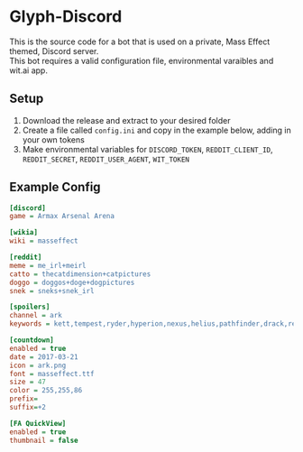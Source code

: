 # Glyph-Discord

This is the source code for a bot that is used on a private, Mass Effect themed, Discord server.  
This bot requires a valid configuration file, environmental varaibles and wit.ai app.

Setup
---
1. Download the release and extract to your desired folder
2. Create a file called `config.ini` and copy in the example below, adding in your own tokens
3. Make environmental variables for `DISCORD_TOKEN`, `REDDIT_CLIENT_ID`, `REDDIT_SECRET`, `REDDIT_USER_AGENT`, `WIT_TOKEN`

Example Config
---
```ini
[discord]
game = Armax Arsenal Arena

[wikia]
wiki = masseffect

[reddit]
meme = me_irl+meirl
catto = thecatdimension+catpictures
doggo = doggos+doge+dogpictures
snek = sneks+snek_irl

[spoilers]
channel = ark
keywords = kett,tempest,ryder,hyperion,nexus,helius,pathfinder,drack,remnant,peebee,liam,cora,kadara,vetra,kallo,angara,archon,jaal,costa

[countdown]
enabled = true
date = 2017-03-21
icon = ark.png
font = masseffect.ttf
size = 47
color = 255,255,86
prefix=
suffix=+2

[FA QuickView]
enabled = true
thumbnail = false
```
